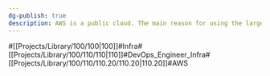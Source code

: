 ```yaml
---
dg-publish: true
description: AWS is a public cloud. The main reason for using the largest cloud is to have elastic resources. I can easily rent a 10,000 dollars server or a 100,000 dollars server by the hour. It's good for small businesses because it can support company-level scale and performance. However, as the scale grows and the network becomes more complex, using the cloud can become a poison. As always, it's important to use it in moderation.
---
```

#[[Projects/Library/100/100\|100]]#Infra#[[Projects/Library/100/110/110\|110]]#DevOps_Engineer_Infra#[[Projects/Library/100/110/110.20/110.20\|110.20]]#AWS